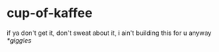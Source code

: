 # cup-of-kaffee

if ya don't get it, don't sweat about it, i ain't building this for u anyway *\*giggles*
